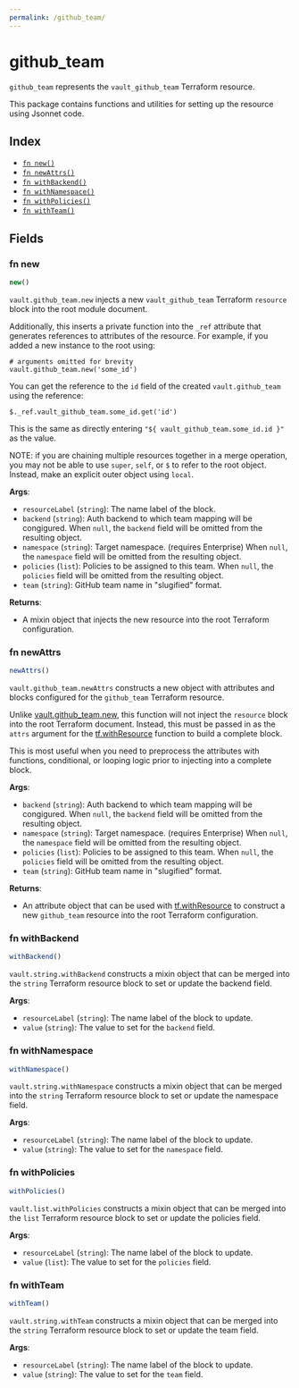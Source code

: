 ```yaml
---
permalink: /github_team/
---
```


# github_team

`github_team` represents the `vault_github_team` Terraform resource.



This package contains functions and utilities for setting up the resource using Jsonnet code.


## Index

* [`fn new()`](#fn-new)
* [`fn newAttrs()`](#fn-newattrs)
* [`fn withBackend()`](#fn-withbackend)
* [`fn withNamespace()`](#fn-withnamespace)
* [`fn withPolicies()`](#fn-withpolicies)
* [`fn withTeam()`](#fn-withteam)

## Fields

### fn new

```ts
new()
```


`vault.github_team.new` injects a new `vault_github_team` Terraform `resource`
block into the root module document.

Additionally, this inserts a private function into the `_ref` attribute that generates references to attributes of the
resource. For example, if you added a new instance to the root using:

    # arguments omitted for brevity
    vault.github_team.new('some_id')

You can get the reference to the `id` field of the created `vault.github_team` using the reference:

    $._ref.vault_github_team.some_id.get('id')

This is the same as directly entering `"${ vault_github_team.some_id.id }"` as the value.

NOTE: if you are chaining multiple resources together in a merge operation, you may not be able to use `super`, `self`,
or `$` to refer to the root object. Instead, make an explicit outer object using `local`.

**Args**:
  - `resourceLabel` (`string`): The name label of the block.
  - `backend` (`string`): Auth backend to which team mapping will be congigured. When `null`, the `backend` field will be omitted from the resulting object.
  - `namespace` (`string`): Target namespace. (requires Enterprise) When `null`, the `namespace` field will be omitted from the resulting object.
  - `policies` (`list`): Policies to be assigned to this team. When `null`, the `policies` field will be omitted from the resulting object.
  - `team` (`string`): GitHub team name in &#34;slugified&#34; format.

**Returns**:
- A mixin object that injects the new resource into the root Terraform configuration.


### fn newAttrs

```ts
newAttrs()
```


`vault.github_team.newAttrs` constructs a new object with attributes and blocks configured for the `github_team`
Terraform resource.

Unlike [vault.github_team.new](#fn-new), this function will not inject the `resource`
block into the root Terraform document. Instead, this must be passed in as the `attrs` argument for the
[tf.withResource](https://github.com/tf-libsonnet/core/tree/main/docs#fn-withresource) function to build a complete block.

This is most useful when you need to preprocess the attributes with functions, conditional, or looping logic prior to
injecting into a complete block.

**Args**:
  - `backend` (`string`): Auth backend to which team mapping will be congigured. When `null`, the `backend` field will be omitted from the resulting object.
  - `namespace` (`string`): Target namespace. (requires Enterprise) When `null`, the `namespace` field will be omitted from the resulting object.
  - `policies` (`list`): Policies to be assigned to this team. When `null`, the `policies` field will be omitted from the resulting object.
  - `team` (`string`): GitHub team name in &#34;slugified&#34; format.

**Returns**:
  - An attribute object that can be used with [tf.withResource](https://github.com/tf-libsonnet/core/tree/main/docs#fn-withresource) to construct a new `github_team` resource into the root Terraform configuration.


### fn withBackend

```ts
withBackend()
```

`vault.string.withBackend` constructs a mixin object that can be merged into the `string`
Terraform resource block to set or update the backend field.



**Args**:
  - `resourceLabel` (`string`): The name label of the block to update.
  - `value` (`string`): The value to set for the `backend` field.


### fn withNamespace

```ts
withNamespace()
```

`vault.string.withNamespace` constructs a mixin object that can be merged into the `string`
Terraform resource block to set or update the namespace field.



**Args**:
  - `resourceLabel` (`string`): The name label of the block to update.
  - `value` (`string`): The value to set for the `namespace` field.


### fn withPolicies

```ts
withPolicies()
```

`vault.list.withPolicies` constructs a mixin object that can be merged into the `list`
Terraform resource block to set or update the policies field.



**Args**:
  - `resourceLabel` (`string`): The name label of the block to update.
  - `value` (`list`): The value to set for the `policies` field.


### fn withTeam

```ts
withTeam()
```

`vault.string.withTeam` constructs a mixin object that can be merged into the `string`
Terraform resource block to set or update the team field.



**Args**:
  - `resourceLabel` (`string`): The name label of the block to update.
  - `value` (`string`): The value to set for the `team` field.
